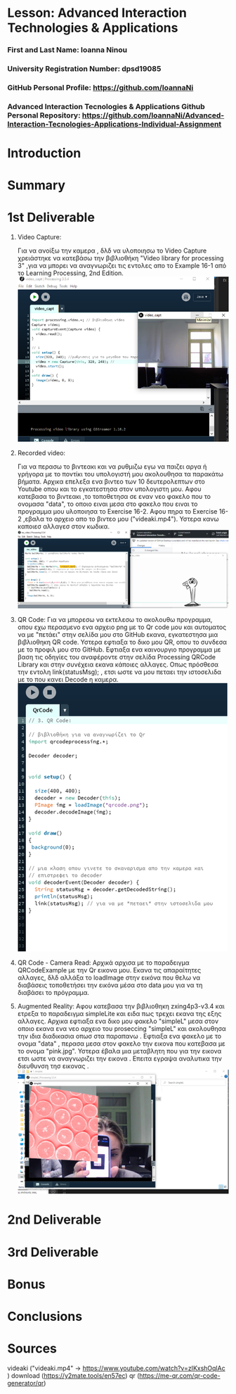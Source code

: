 # Lesson: Advanced Interaction Technologies & Applications

### First and Last Name: Ioanna Ninou
### University Registration Number: dpsd19085
### GitHub Personal Profile: https://github.com/IoannaNi
### Advanced Interaction Tecnologies & Applications Github Personal Repository: https://github.com/IoannaNi/Advanced-Interaction-Tecnologies-Applications-Individual-Assignment

# Introduction

# Summary


# 1st Deliverable
 1. Video Capture:

    Για να ανοίξω την καμερα , δλδ να υλοποιησω το Video Capture χρειάστηκε να κατεβάσω την βιβλιοθήκη "Video library for processing 3" ,για να μπορει να αναγνωριζει τις εντολες απο  το Example 16-1 από το Learning Processing, 2nd Edition. 
    ![](dpsdXXXXX/1.png)



 2. Recorded video:

    Για να περασω το βιντεακι και να ρυθμιζω εγω να παιζει αργα ή γρήγορα με το ποντίκι του υπολογιστή μου ακολουθησα τα παρακάτω βήματα. Αρχικα επελεξα ενα βιντεο των 10 δευτερολεπτων στο Youtube οπου και το εγκατεστησα στον υπολογιστη μου. Αφου  κατεβασα το βιντεακι ,το τοποθετησα σε εναν νεο φακελο που το ονομασα "data", το οποιο ειναι μεσα στο φακελο που ειναι το προγραμμα μου υλοποιησα το Exercise 16-2. Αφου πηρα το Exercise 16-2 ,εβαλα το αρχειο απο το βιντεο μου ("videaki.mp4"). 
    Υστερα κανω καποιεσ αλλαγεσ στον κωδικα. 
![2](dpsdXXXXX/2.png)



3. QR Code:
  Για να μπορεσω να εκτελεσω το ακολουθω προγραμμα, οπου εχω περασμενο ενα αρχειο png με το Qr code μου και αυτοματος να με "πετάει" στην σελίδα μου στο GitHub εκανα, εγκατεστησα μια βιβλιοθηκη QR code.
  Υστερα εφτιαξα το δικο μου QR, οπου το συνδεσα με το προφιλ μου στο GitHub. Εφτιαξα ενα καινουργιο προγραμμα με βαση τις οδηγίες του αναφέροντε στην σελίδα Processing QRCode Library και στην συνέχεια εκανα κάποιες αλλαγες. Οπως πρόσθεσα την εντολη  link(statusMsg); , ετσι ωστε να μου πεταει την ιστοσελιδα με το που κανει Decode η καμερα.
![](dpsdXXXXX/3.png)


4. QR Code - Camera Read:
  Αρχικά αρχισα με το παραδειγμα QRCodeExample με την Qr εικονα μου. Εκανα τις απαραίτητες αλλαγες, δλδ αλλάξα το loadImage στην εικόνα που θελω να διαβάσεις τοποθετήσει την εικόνα μέσα στο data μου για να τη διαβάσει το πρόγραμμα.



5. Augmented Reality:
    Αφου κατεβασα την βιβλιοθηκη zxing4p3-v3.4 και ετρεξα το παραδειγμα simpleLite και ειδα πως τρεχει εκανα της εξης αλλαγες. Αρχικα εφτιαξα ενα δικο μου φακελο "simpleL" μεσα στον οποιο εκανα ενα νεο αρχειο του proseccing "simpleL" και ακολουθησα την ιδια διαδικασια οπωσ στα παραπανω . Εφτιαξα ενα φακελο με το ονομα "data" , περασα μεσα στον φακελο την εικονa που κατεβασα με το ονομα "pink.jpg". Υστερα έβαλα μια μεταβλητη που για την εικονα ετσι ωστε να αναγνωριζει την εικονα . Επειτα εγραψα αναλυτικα την διευθυνση τησ εικονας .
![](dpsdXXXXX/Screenshot%20(6).png)

# 2nd Deliverable


# 3rd Deliverable 


# Bonus 


# Conclusions


# Sources
videaki ("videaki.mp4" -> https://www.youtube.com/watch?v=zIKxshOqlAc )
download (https://y2mate.tools/en57ec)
qr (https://me-qr.com/qr-code-generator/qr)